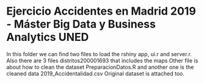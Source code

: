 # Ejercicio Accidentes en Madrid 2019 - Máster Big Data y Business Analytics UNED 
In this folder we can find two files to load the rshiny app, ui.r and server.r.
Also there are 3 files distritos200001693 that includes the maps 
Other file is about how to clean the dataset PreparacionDatos.R and another one is the cleaned data 2019_Accidentalidad.csv
Original dataset is attached too.
